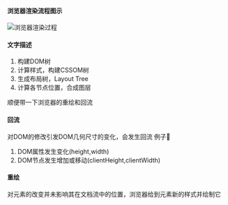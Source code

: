 #### 浏览器渲染流程图示
![浏览器渲染过程](http://pic.yupoo.com/mazhenghjj/4660dc82/8b6198c9.png)

#### 文字描述
1. 构建DOM树
2. 计算样式，构建CSSOM树
3. 生成布局树，Layout Tree
4. 计算各节点位置，合成图层

顺便带一下浏览器的重绘和回流

#### 回流
对DOM的修改引发DOM几何尺寸的变化，会发生回流
例子🌰
1. DOM属性发生变化(height,width)
2. DOM节点发生增加或移动(clientHeight,clientWidth)
#### 重绘
对元素的改变并未影响其在文档流中的位置，浏览器给到元素新的样式并绘制它